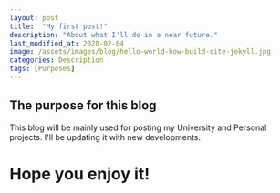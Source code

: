 ```yaml
---
layout: post
title:  "My first post!"
description: "About what I'll do in a near future."
last_modified_at: 2020-02-04
image: /assets/images/blog/hello-world-how-build-site-jekyll.jpg
categories: Description
tags: [Purposes]
---
```


## The purpose for this blog

This blog will be mainly used for posting my University and Personal projects. I'll be updating it with new developments.

# Hope you enjoy it!
